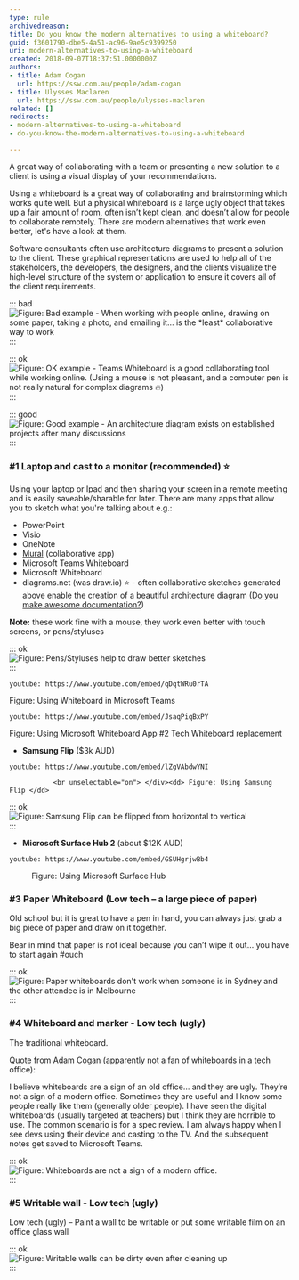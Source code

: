 ```yaml
---
type: rule
archivedreason: 
title: Do you know the modern alternatives to using a whiteboard?
guid: f3601790-dbe5-4a51-ac96-9ae5c9399250
uri: modern-alternatives-to-using-a-whiteboard
created: 2018-09-07T18:37:51.0000000Z
authors:
- title: Adam Cogan
  url: https://ssw.com.au/people/adam-cogan
- title: Ulysses Maclaren
  url: https://ssw.com.au/people/ulysses-maclaren
related: []
redirects:
- modern-alternatives-to-using-a-whiteboard
- do-you-know-the-modern-alternatives-to-using-a-whiteboard

---
```


A great way of collaborating with a team or presenting a new solution to a client is using a visual display of your recommendations.

Using a whiteboard is a great way of collaborating and brainstorming which works quite well. But a physical whiteboard is a large ugly object that takes up a fair amount of room, often isn’t kept clean, and doesn’t allow for people to collaborate remotely. There are modern alternatives that work even better, let's have a look at them.

Software consultants often use architecture diagrams to present a solution to the client. These graphical representations are used to help all of the stakeholders, the developers, the designers, and the clients visualize the high-level structure of the system or application to ensure it covers all of the client requirements.


::: bad  
![Figure: Bad example - When working with people online, drawing on some paper, taking a photo, and emailing it… is the \*least\* collaborative way to work](hand-drawing.png)  
:::


::: ok  
![Figure: OK example - Teams Whiteboard is a good collaborating tool while working online. (Using a mouse is not pleasant, and a computer pen is not really natural for complex diagrams 🔥)](team\_whiteboard.jpg)  
:::


::: good  
![Figure: Good example - An architecture diagram exists on established projects after many discussions](architecture\_diagram.png)  
:::

<!--endintro-->

### #1 Laptop and cast to a monitor (recommended) ⭐️ 


Using your laptop or Ipad and then sharing your screen in a remote meeting and is easily saveable/sharable for later. There are many apps that allow you to sketch what you're talking about e.g.:

* PowerPoint
* Visio
* OneNote
* [Mural](https://mural.co/) (collaborative app)
* Microsoft Teams Whiteboard
* Microsoft Whiteboard
* diagrams.net (was draw.io) ⭐️ - often collaborative sketches generated above enable the creation of a beautiful architecture diagram ([Do you make awesome documentation?](/do-you-review-the-documentation))


 **Note:** these work fine with a mouse, they work even better with touch screens, or pens/styluses


      

::: ok  
![Figure: Pens/Styluses help to draw better sketches](surface-pen.jpg)  
:::



`youtube: https://www.youtube.com/embed/qDqtWRu0rTA`

 
 Figure: Using Whiteboard in Microsoft Teams 

`youtube: https://www.youtube.com/embed/JsaqPiqBxPY`

 
 Figure: Using Microsoft Whiteboard App  #2 Tech Whiteboard replacement
* **Samsung Flip** ($3k AUD)
<div class="ms-rtestate-read ms-rte-embedcode ms-rte-embedil ms-rtestate-notify" unselectable="on"> 
               
`youtube: https://www.youtube.com/embed/lZgVAbdwYNI`

               <br unselectable="on"> </div><dd> Figure: Using Samsung Flip </dd>

::: ok  
![Figure: Samsung Flip can be flipped from horizontal to vertical](samsung_flip.jpg)  
:::

* **Microsoft Surface Hub 2** (about $12K AUD)
<div class="ms-rtestate-read ms-rte-embedcode ms-rte-embedil ms-rtestate-notify"> 
               
`youtube: https://www.youtube.com/embed/GSUHgrjwBb4`
 </div><dd>Figure: Using Microsoft Surface Hub
</dd>


### #3 Paper Whiteboard (Low tech – a large piece of paper)


Old school but it is great to have a pen in hand, you can always just grab a big piece of paper and draw on it together.

Bear in mind that paper is not ideal because you can’t wipe it out... you have to start again #ouch


::: ok  
![Figure: Paper whiteboards don't work when someone is in Sydney and the other attendee is in Melbourne](paperboard.jpg)  
:::



### #4 Whiteboard and marker - Low tech (ugly) 


The traditional whiteboard.

Quote from Adam Cogan (apparently not a fan of whiteboards in a tech office):

I believe whiteboards are a sign of an old office… and they are ugly. They’re not a sign of a modern office.
Sometimes they are useful and I know some people really like them (generally older people).
I have seen the digital whiteboards (usually targeted at teachers) but I think they are horrible to use.
The common scenario is for a spec review. I am always happy when I see devs using their device and casting to the TV. And the subsequent notes get saved to Microsoft Teams.


::: ok  
![Figure: Whiteboards are not a sign of a modern office.](whiteboard\_marker.png)  
:::

### #5 Writable wall -  Low tech (ugly)


Low tech (ugly) – Paint a wall to be writable or put some writable film on an office glass wall


::: ok  
![Figure: Writable walls can be dirty even after cleaning up](glass\_wall.jpg)  
:::
